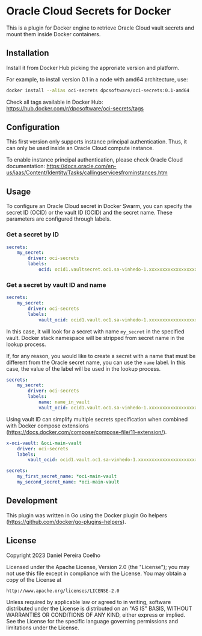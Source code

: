 # Oracle Cloud Secrets for Docker

This is a plugin for Docker engine to retrieve Oracle Cloud vault secrets
and mount them inside Docker containers.

## Installation

Install it from Docker Hub picking the approriate version and platform.

For example, to install version 0.1 in a node with amd64 architecture, use:

```sh
docker install --alias oci-secrets dpcsoftware/oci-secrets:0.1-amd64
```

Check all tags available in Docker Hub: https://hub.docker.com/r/dpcsoftware/oci-secrets/tags

## Configuration

This first version only supports instance principal authentication.
Thus, it can only be used inside an Oracle Cloud compute instance.

To enable instance principal authentication, please check Oracle Cloud documentation:
https://docs.oracle.com/en-us/iaas/Content/Identity/Tasks/callingservicesfrominstances.htm

## Usage

To configure an Oracle Cloud secret in Docker Swarm, you can specify the secret ID (OCID)
or the vault ID (OCID) and the secret name. These parameters are configured through labels.

### Get a secret by ID

```yaml
secrets:
    my_secret:
        driver: oci-secrets
        labels:
            ocid: ocid1.vaultsecret.oc1.sa-vinhedo-1.xxxxxxxxxxxxxxxxxxxxxxxxxxxxxxxxxxxxxxxxxxxxxxxxxxxxxxxxxxxx
```

### Get a secret by vault ID and name

```yaml
secrets:
    my_secret:
        driver: oci-secrets
        labels:
            vault_ocid: ocid1.vault.oc1.sa-vinhedo-1.xxxxxxxxxxxxxxxxxxxxxxxxxxxxxxxxxxxxxxxxxxxxxxxxxxxxxxxxxxxx
```

In this case, it will look for a secret with name `my_secret` in the specified vault. Docker stack namespace will
be stripped from secret name in the lookup process.

If, for any reason, you would like to create a secret with a name that must be different from the Oracle secret name, you can use the `name` label. In this case, the value of the label will be used
in the lookup process.

```yaml
secrets:
    my_secret:
        driver: oci-secrets
        labels:
            name: name_in_vault
            vault_ocid: ocid1.vault.oc1.sa-vinhedo-1.xxxxxxxxxxxxxxxxxxxxxxxxxxxxxxxxxxxxxxxxxxxxxxxxxxxxxxxxxxxx
```

Using vault ID can simplify multiple secrets specification when combined with
Docker compose extensions (https://docs.docker.com/compose/compose-file/11-extension/).

```yaml
x-oci-vault: &oci-main-vault
    driver: oci-secrets
    labels:
        vault_ocid: ocid1.vault.oc1.sa-vinhedo-1.xxxxxxxxxxxxxxxxxxxxxxxxxxxxxxxxxxxxxxxxxxxxxxxxxxxxxxxxxxxx

secrets:
    my_first_secret_name: *oci-main-vault
    my_second_secret_name: *oci-main-vault
```

## Development

This plugin was written in Go using the Docker plugin Go helpers (https://github.com/docker/go-plugins-helpers).

## License

Copyright 2023 Daniel Pereira Coelho

Licensed under the Apache License, Version 2.0 (the "License");
you may not use this file except in compliance with the License.
You may obtain a copy of the License at

    http://www.apache.org/licenses/LICENSE-2.0

Unless required by applicable law or agreed to in writing, software
distributed under the License is distributed on an "AS IS" BASIS,
WITHOUT WARRANTIES OR CONDITIONS OF ANY KIND, either express or implied.
See the License for the specific language governing permissions and
limitations under the License.